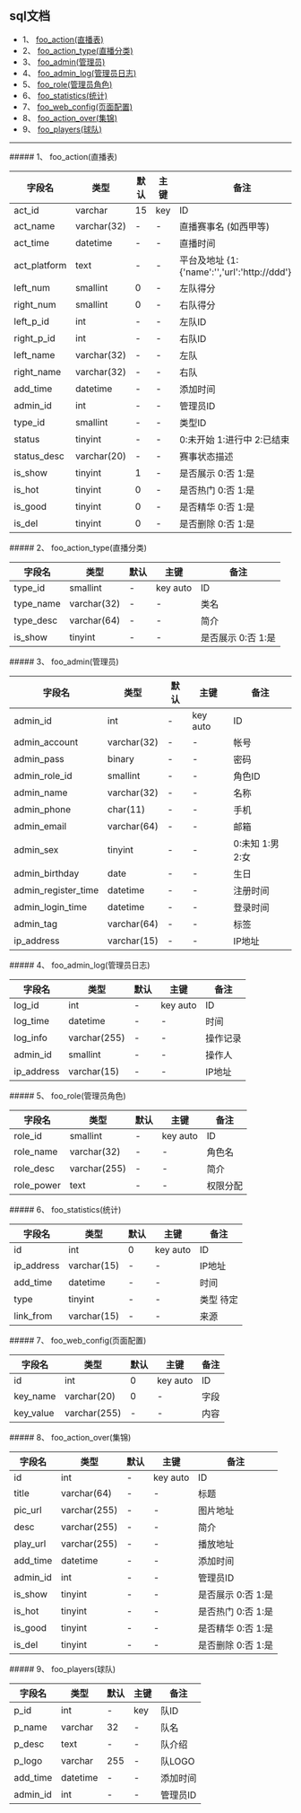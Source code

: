 ## sql文档


* 1、 [foo_action(直播表)](#1)
* 2、 [foo_action_type(直播分类)](#2)
* 3、 [foo_admin(管理员)](#3)
* 4、 [foo_admin_log(管理员日志)](#4)
* 5、 [foo_role(管理员角色)](#5)
* 6、 [foo_statistics(统计)](#6)
* 7、 [foo_web_config(页面配置)](#7)
* 8、 [foo_action_over(集锦)](#8)
* 9、 [foo_players(球队)](#9)

-----------------
<span id="1"/>
##### 1、 foo_action(直播表)

| 字段名 | 类型 | 默认 | 主键 | 备注 |
|-------|------|------|-----|------|
| act_id | varchar | 15 | key | ID |
| act_name | varchar(32) | - | - | 直播赛事名 (如西甲等) |
| act_time | datetime | - | - | 直播时间 |
| act_platform | text | - | - | 平台及地址 {1:{'name':'','url':'http://ddd'},...} |
| left_num | smallint | 0 | - | 左队得分 |
| right_num | smallint | 0 | - | 右队得分 |
| left_p_id | int | - | - | 左队ID |
| right_p_id | int | - | - | 右队ID |
| left_name | varchar(32) | - | - | 左队 |
| right_name | varchar(32) | - | - | 右队 |
| add_time | datetime | - | - | 添加时间 |
| admin_id | int | - | - | 管理员ID |
| type_id | smallint | - | - | 类型ID |
| status | tinyint | - | - | 0:未开始 1:进行中 2:已结束 |
| status_desc | varchar(20) | - | - | 赛事状态描述 |
| is_show | tinyint | 1 | - | 是否展示 0:否 1:是 |
| is_hot | tinyint | 0 | - | 是否热门 0:否 1:是 |
| is_good | tinyint | 0 | - | 是否精华 0:否 1:是 |
| is_del | tinyint | 0 | - | 是否删除 0:否 1:是 |


<span id="2"/>
##### 2、 foo_action_type(直播分类)

| 字段名 | 类型 | 默认 | 主键 | 备注 |
|-------|------|------|-----|------|
| type_id | smallint | - | key auto | ID |
| type_name | varchar(32) | - | - | 类名 |
| type_desc | varchar(64) | - | - | 简介 |
| is_show | tinyint | - | - | 是否展示 0:否 1:是 |


<span id="3"/>
##### 3、 foo_admin(管理员)

| 字段名 | 类型 | 默认 | 主键 | 备注 |
|-------|------|------|-----|------|
| admin_id | int | - | key auto | ID |
| admin_account | varchar(32) | - | - | 帐号 |
| admin_pass | binary | - | - | 密码 |
| admin_role_id | smallint | - | - | 角色ID |
| admin_name | varchar(32) | - | - | 名称 |
| admin_phone | char(11) | - | - | 手机 |
| admin_email | varchar(64) | - | - | 邮箱 |
| admin_sex | tinyint | - | - | 0:未知 1:男 2:女 |
| admin_birthday | date | - | - | 生日 |
| admin_register_time | datetime | - | - | 注册时间 |
| admin_login_time | datetime | - | - | 登录时间 |
| admin_tag | varchar(64) | - | - | 标签 |
| ip_address | varchar(15) | - | - | IP地址 |


<span id="4"/>
##### 4、 foo_admin_log(管理员日志)

| 字段名 | 类型 | 默认 | 主键 | 备注 |
|-------|------|------|-----|------|
| log_id | int | - | key auto | ID |
| log_time | datetime | - | - | 时间 |
| log_info | varchar(255) | - | - | 操作记录 |
| admin_id | smallint | - | - | 操作人 |
| ip_address | varchar(15) | - | - | IP地址 |


<span id="5"/>
##### 5、 foo_role(管理员角色)

| 字段名 | 类型 | 默认 | 主键 | 备注 |
|-------|------|------|-----|------|
| role_id | smallint | - | key auto | ID |
| role_name | varchar(32) | - | - | 角色名 |
| role_desc | varchar(255) | - | - | 简介 |
| role_power | text | - | - | 权限分配 |


<span id="6"/>
##### 6、 foo_statistics(统计)

| 字段名 | 类型 | 默认 | 主键 | 备注 |
|-------|------|------|-----|------|
| id | int | 0 | key auto | ID |
| ip_address | varchar(15) | - | - | IP地址 |
| add_time | datetime | - | - | 时间 |
| type | tinyint | - | - | 类型 待定 |
| link_from | varchar(15) | - | - | 来源 |


<span id="7"/>
##### 7、 foo_web_config(页面配置)

| 字段名 | 类型 | 默认 | 主键 | 备注 |
|-------|------|------|-----|------|
| id | int | 0 | key auto | ID |
| key_name | varchar(20) | 0 | - | 字段 |
| key_value | varchar(255) | - | - | 内容 |


<span id="8"/>
##### 8、 foo_action_over(集锦)

| 字段名 | 类型 | 默认 | 主键 | 备注 |
|-------|------|------|-----|------|
| id | int | - | key auto | ID |
| title | varchar(64) | - | - | 标题 |
| pic_url | varchar(255) | - | - | 图片地址 |
| desc | varchar(255) | - | - | 简介 |
| play_url | varchar(255) | - | - | 播放地址 |
| add_time | datetime | - | - | 添加时间 |
| admin_id | int | - | - | 管理员ID |
| is_show | tinyint | - | - | 是否展示 0:否 1:是 |
| is_hot | tinyint | - | - | 是否热门 0:否 1:是 |
| is_good | tinyint | - | - | 是否精华 0:否 1:是 |
| is_del | tinyint | - | - | 是否删除 0:否 1:是 |


<span id="9"/>
##### 9、 foo_players(球队)

| 字段名 | 类型 | 默认 | 主键 | 备注 |
|-------|------|------|-----|------|
| p_id | int | - | key | 队ID |
| p_name | varchar | 32 | - | 队名 |
| p_desc | text | - | - | 队介绍 |
| p_logo | varchar | 255 | - | 队LOGO |
| add_time | datetime | - | - | 添加时间 |
| admin_id | int | - | - | 管理员ID |